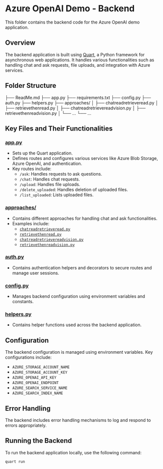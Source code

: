 # Azure OpenAI Demo - Backend

This folder contains the backend code for the Azure OpenAI demo application.

## Overview

The backend application is built using [Quart](https://quart.palletsprojects.com/), a Python framework for asynchronous web applications. It handles various functionalities such as handling chat and ask requests, file uploads, and integration with Azure services.

## Folder Structure

├── ReadMe.md ├── app.py ├── requirements.txt ├── config.py ├── auth.py ├── helpers.py ├── approaches/ │ ├── chatreadretrieveread.py │ ├── retrievethenread.py │ ├── chatreadretrievereadvision.py │ ├── retrievethenreadvision.py │ └── ... └── ...

## Key Files and Their Functionalities

### [app.py](app.py)

- Sets up the Quart application.
- Defines routes and configures various services like Azure Blob Storage, Azure OpenAI, and authentication.
- Key routes include:
  - `/ask`: Handles requests to ask questions.
  - `/chat`: Handles chat requests.
  - `/upload`: Handles file uploads.
  - `/delete_uploaded`: Handles deletion of uploaded files.
  - `/list_uploaded`: Lists uploaded files.

### [approaches/](approaches/)

- Contains different approaches for handling chat and ask functionalities.
- Examples include:
  - [`chatreadretrieveread.py`](approaches/chatreadretrieveread.py)
  - [`retrievethenread.py`](approaches/retrievethenread.py)
  - [`chatreadretrievereadvision.py`](approaches/chatreadretrievereadvision.py)
  - [`retrievethenreadvision.py`](approaches/retrievethenreadvision.py)

### [auth.py](auth.py)

- Contains authentication helpers and decorators to secure routes and manage user sessions.

### [config.py](config.py)

- Manages backend configuration using environment variables and constants.

### [helpers.py](helpers.py)

- Contains helper functions used across the backend application.

## Configuration

The backend configuration is managed using environment variables. Key configurations include:

- `AZURE_STORAGE_ACCOUNT_NAME`
- `AZURE_STORAGE_ACCOUNT_KEY`
- `AZURE_OPENAI_API_KEY`
- `AZURE_OPENAI_ENDPOINT`
- `AZURE_SEARCH_SERVICE_NAME`
- `AZURE_SEARCH_INDEX_NAME`

## Error Handling

The backend includes error handling mechanisms to log and respond to errors appropriately.

## Running the Backend

To run the backend application locally, use the following command:

```sh
quart run